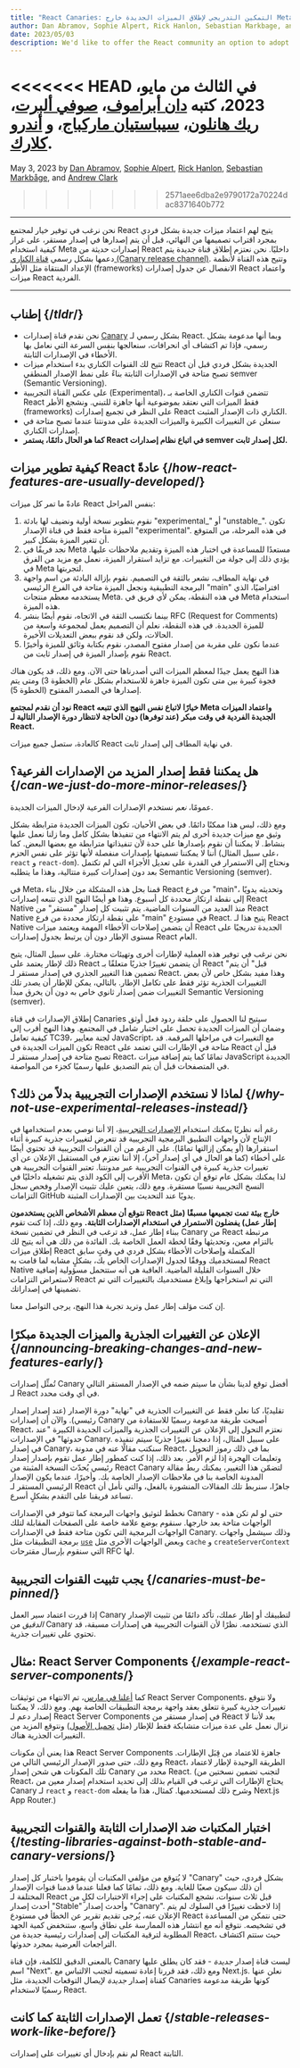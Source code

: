 ```yaml
---
title: "React Canaries: التمكين التدريجي لإطلاق الميزات الجديدة خارج Meta"
author: Dan Abramov, Sophie Alpert, Rick Hanlon, Sebastian Markbage, and Andrew Clark
date: 2023/05/03
description: We'd like to offer the React community an option to adopt individual new features as soon as their design is close to final, before they're released in a stable version--similar to how Meta has long used bleeding-edge versions of React internally. We are introducing a new officially supported [Canary release channel](/community/versioning-policy#canary-channel). It lets curated setups like frameworks decouple adoption of individual React features from the React release schedule.
---
```


<<<<<<< HEAD
في الثالث من مايو، 2023، كتبه [دان أبراموف](https://twitter.com/dan_abramov)، [صوفي ألبرت](https://twitter.com/sophiebits)، [ريك هانلون](https://twitter.com/rickhanlonii)، [سيباستيان ماركباج](https://twitter.com/sebmarkbage)، و [أندرو كلارك](https://twitter.com/acdlite).
=======
May 3, 2023 by [Dan Abramov](https://bsky.app/profile/danabra.mov), [Sophie Alpert](https://twitter.com/sophiebits), [Rick Hanlon](https://twitter.com/rickhanlonii), [Sebastian Markbåge](https://twitter.com/sebmarkbage), and [Andrew Clark](https://twitter.com/acdlite)
>>>>>>> 2571aee6dba2e9790172a70224dac8371640b772

---

<Intro>

نحن نرغب في توفير خيار لمجتمع React يتيح لهم اعتماد ميزات جديدة بشكل فردي بمجرد اقتراب تصميمها من النهائي، قبل أن يتم إصدارها في إصدار مستقر، على غرار كيفية استخدام Meta إصدارات حديثة من React داخليًا. نحن نعتزم إطلاق قناة جديدة يتم دعمها بشكل رسمي [قناة الكناري (Canary release channel)](/community/versioning-policy#canary-channel). وتتيح هذه القناة لأنظمة الإعداد المنتقاة مثل الأطر (frameworks) الانفصال عن جدول إصدارات React واعتماد ميزات React الفردية.

</Intro>

---

## إطناب {/*tldr*/}

* نحن نقدم قناة إصدارات [Canary](/community/versioning-policy#canary-channel) بشكل رسمي لـ React. وبما أنها مدعومة بشكل رسمي، فإذا تم اكتشاف أي انحرافات، سنعالجها بنفس السرعة التي نعامل بها الأخطاء في الإصدارات الثابتة.
* تتيح لك القنوات الكناري بدء استخدام ميزات React الجديدة بشكل فردي قبل أن تصبح متاحة في الإصدارات الثابتة بناءً على نمط الإصدار المنطقي semver (Semantic Versioning).
* على عكس القناة التجريبية (Experimental)، تتضمن قنوات الكناري الخاصة بـ React فقط الميزات التي نعتقد بموضوعية أنها جاهزة للتبني. ونشجع الأطر (frameworks) على النظر في تجميع إصدارات React الكناري ذات الإصدار المثبت.
* سنعلن عن التغييرات الكبيرة والميزات الجديدة على مدونتنا عندما تصبح متاحة في إصدارات الكناري.
* **كما هو الحال دائمًا، يستمر React في اتباع نظام إصدارات semver لكل إصدار ثابت.**

## كيفية تطوير ميزات React عادةً {/*how-react-features-are-usually-developed*/}

عادةً ما تمر كل ميزات React بنفس المراحل:

1. نقوم بتطوير نسخة أولية ونضيف لها بادئة "experimental_" أو "unstable_". تكون الميزة متاحة فقط في قناة الإصدار "experimental". في هذه المرحلة، من المتوقع أن تتغير الميزة بشكل كبير.
2. نجد فريقًا في Meta مستعدًا للمساعدة في اختبار هذه الميزة وتقديم ملاحظات عليها. يؤدي ذلك إلى جولة من التغييرات. مع تزايد استقرار الميزة، نعمل مع مزيد من الفرق في Meta لتجربتها.
3. في نهاية المطاف، نشعر بالثقة في التصميم. نقوم بإزالة البادئة من اسم واجهة البرمجة التطبيقية ونجعل الميزة متاحة في الفرع الرئيسي "main" افتراضيًا، الذي يستخدمه معظم منتجات Meta. في هذه النقطة، يمكن لأي فريق في Meta استخدام هذه الميزة.
4. بينما نكتسب الثقة في الاتجاه، نقوم أيضًا بنشر RFC (Request for Comments) للميزة الجديدة. في هذه النقطة، نعلم أن التصميم يعمل لمجموعة واسعة من الحالات، ولكن قد نقوم ببعض التعديلات الأخيرة.
5. عندما نكون على مقربة من إصدار مفتوح المصدر، نقوم بكتابة وثائق للميزة وأخيرًا نقوم بإصدار الميزة في إصدار ثابت من React.

هذا النهج يعمل جيدًا لمعظم الميزات التي أصدرناها حتى الآن. ومع ذلك، قد يكون هناك فجوة كبيرة بين متى تكون الميزة جاهزة للاستخدام بشكل عام (الخطوة 3) ومتى يتم إصدارها في المصدر المفتوح (الخطوة 5).

**نود أن نقدم لمجتمع React خيارًا لاتباع نفس النهج الذي تتبعه Meta واعتماد الميزات الجديدة الفردية في وقت مبكر (عند توفرها) دون الحاجة لانتظار دورة الإصدار التالية لـ React.**

كالعادة، ستصل جميع ميزات React في نهاية المطاف إلى إصدار ثابت.

## هل يمكننا فقط إصدار المزيد من الإصدارات الفرعية؟ {/*can-we-just-do-more-minor-releases*/}

عمومًا، *نعم* نستخدم الإصدارات الفرعية لإدخال الميزات الجديدة.

ومع ذلك، ليس هذا ممكنًا دائمًا. في بعض الأحيان، تكون الميزات الجديدة مترابطة بشكل وثيق مع ميزات جديدة أخرى لم يتم الانتهاء من تنفيذها بشكل كامل وما زلنا نعمل عليها بنشاط. لا يمكننا أن نقوم بإصدارها على حدة لأن تنفيذاتها مترابطة مع بعضها البعض. كما أننا لا يمكننا تسميتها بإصدارات منفصلة لأنها تؤثر على نفس الحزم (على سبيل المثال، `react` و `react-dom`). ونحتاج إلى الاستمرار في القدرة على تعديل الأجزاء التي لم تكتمل بعد دون إصدارات كبيرة متتالية، وهذا ما يتطلبه Semantic Versioning (semver).

في Meta، قمنا بحل هذه المشكلة من خلال بناء React من فرع "main"، وتحديثه يدويًا إلى نقطة ارتكاز محددة كل أسبوع. وهذا هو أيضًا النهج الذي تتبعه إصدارات React Native منذ العديد من السنوات الماضية. يتم تثبيت كل إصدار "مستقر" من React Native على نقطة ارتكاز محددة من فرع "main" في مستودع React. يتيح هذا لـ React Native أن يتضمن إصلاحات الأخطاء المهمة ويعتمد ميزات React الجديدة تدريجيًا على مستوى الإطار دون أن يرتبط بجدول إصدارات React العام.

نحن نرغب في توفير هذه العملية لإطارات أخرى وتهيئات مختارة. على سبيل المثال، يتيح ذلك لإطار يعتمد على React أن يتضمن تغييرًا جذريًا متعلقًا بـ React "قبل" أن يتم تضمين هذا التغيير الجذري في إصدار مستقر لـ React. وهذا مفيد بشكل خاص لأن بعض التغييرات الجذرية تؤثر فقط على تكامل الإطار. بالتالي، يمكن للإطار أن يصدر تلك التغييرات ضمن إصدار ثانوي خاص به دون أن يخرق مبدأ Semantic Versioning (semver).

إطلاق الإصدارات في قناة Canaries سيتيح لنا الحصول على حلقة ردود فعل أوثق وضمان أن الميزات الجديدة تحصل على اختبار شامل في المجتمع. وهذا النهج أقرب إلى كيفية تعامل TC39، لجنة معايير JavaScript، مع التغييرات في مراحلها المرقمة. قد تكون الميزات الجديدة في React متاحة في الإطارات التي تعتمد على React قبل أن تصبح متاحة في إصدار مستقر لـ React، تمامًا كما يتم إضافة ميزات JavaScript الجديدة في المتصفحات قبل أن يتم التصديق عليها رسميًا كجزء من المواصفة.

## لماذا لا نستخدم الإصدارات التجريبية بدلاً من ذلك؟ {/*why-not-use-experimental-releases-instead*/}

رغم أنه نظريًا يمكنك استخدام [الإصدارات التجريبية](/community/versioning-policy#canary-channel)، إلا أننا نوصي بعدم استخدامها في الإنتاج لأن واجهات التطبيق البرمجية التجريبية قد تتعرض لتغييرات جذرية كبيرة أثناء استقرارها (أو يمكن إزالتها تمامًا). على الرغم من أن القنوات التجريبية قد تحتوي أيضًا على أخطاء (كما هو الحال في أي إصدار آخر)، إلا أننا نعتزم في المستقبل الإعلان عن أي تغييرات جذرية كبيرة في القنوات التجريبية عبر مدونتنا. تعتبر القنوات التجريبية هي الأقرب إلى الكود الذي يتم تشغيله داخليًا في Meta، لذا يمكنك بشكل عام توقع أن تكون النسخ التجريبية نسبيًا مستقرة. ومع ذلك، يتعين عليك تثبيت الإصدار وفحص سجل التزامات GitHub يدويًا عند التحديث بين الإصدارات المثبتة.

**نتوقع أن معظم الأشخاص الذين يستخدمون React خارج بيئة تمت تجميعها مسبقًا (مثل إطار عمل) يفضلون الاستمرار في استخدام الإصدارات الثابتة.** ومع ذلك، إذا كنت تقوم ببناء إطار عمل، قد ترغب في النظر في تضمين نسخة Canary من React مرتبطة بالتزام معين، وتحديثها وفقًا لخطة العمل الخاصة بك. الفائدة من ذلك هي أنه يتيح لك إطلاق ميزات React المكتملة وإصلاحات الأخطاء بشكل فردي في وقتٍ سابق لمستخدميك ووفقًا لجدول الإصدارات الخاص بك، بشكلٍ مشابه لما قامت به React Native خلال السنوات القليلة الماضية. العاقبة هي أنه ستتحمل مسؤولية إضافية لاستعراض التزامات React التي تم استخراجها وإبلاغ مستخدميك بالتغييرات التي تم تضمينها في إصداراتك.

إن كنت مؤلف إطار عمل وتريد تجربة هذا النهج، يرجى التواصل معنا.

## الإعلان عن التغييرات الجذرية والميزات الجديدة مبكرًا {/*announcing-breaking-changes-and-new-features-early*/}

تُمثِّل إصدارات Canary أفضل توقع لدينا بشأن ما سيتم ضمه في الإصدار المستقر التالي لـ React في أي وقت محدد.

تقليديًا، كنا نعلن فقط عن التغييرات الجذرية في "نهاية" دورة الإصدار (عند إصدار إصدار رئيسي). والآن أن إصدارات Canary أصبحت طريقة مدعومة رسميًا للاستفادة من React، نعتزم التحول إلى الإعلان عن التغييرات الجذرية والميزات الجديدة الكبيرة "عند حدوثها" في الإصدارات Canary. على سبيل المثال، إذا دمجنا تغييرًا جذريًا سيتم تنفيذه في إصدار Canary، سنكتب مقالًا عنه في مدونة React، بما في ذلك رموز التحويل وتعليمات الهجرة إذا لزم الأمر. بعد ذلك، إذا كنت كمطور إطار عمل تقوم بإصدار إصدار رئيسي يُحدّث النسخة المثبتة من React Canary لتضمّن هذا التغيير، يمكنك ربط مقالة المدونة الخاصة بنا في ملاحظات الإصدار الخاصة بك. وأخيرًا، عندما يكون الإصدار الرئيسي المستقر لـ React جاهزًا، سنربط تلك المقالات المنشورة بالفعل، والتي نأمل أن تساعد فريقنا على التقدم بشكلٍ أسرع.

نخطط لتوثيق واجهات البرمجة كما تتوفر في الإصدارات Canary - حتى لو لم تكن هذه الواجهات متاحة بعد خارجها. سنقوم بوضع علامة خاصة على الصفحات المقابلة لتلك الواجهات البرمجية التي تكون متاحة فقط في الإصدارات Canary. وذلك سيشمل واجهات برمجة التطبيقات مثل [`use`](https://github.com/reactjs/rfcs/pull/229) وبعض الواجهات الأخرى مثل `cache` و `createServerContext` التي سنقوم بإرسال مقترحات RFC لها.

## يجب تثبيت القنوات التجريبية {/*canaries-must-be-pinned*/}

إذا قررت اعتماد سير العمل Canary لتطبيقك أو إطار عملك، تأكد دائمًا من تثبيت الإصدار *الدقيق* من Canary الذي تستخدمه. نظرًا لأن القنوات التجريبية هي إصدارات مسبقة، قد تحتوي على تغييرات جذرية.

## مثال: React Server Components {/*example-react-server-components*/}

كما [أعلنا في مارس](/blog/2023/03/22/react-labs-what-we-have-been-working-on-march-2023#react-server-components)، تم الانتهاء من توثيقات React Server Components، ولا نتوقع تغييرات جذرية كبيرة تتعلق بعقد واجهة برمجة التطبيقات الخاصة بهم. ومع ذلك، لا يمكننا إصدار دعم لـ React Server Components في إصدار مستقر من React بعد لأننا لا نزال نعمل على عدة ميزات متشابكة فقط للإطار (مثل [تحميل الأصول](/blog/2023/03/22/react-labs-what-we-have-been-working-on-march-2023#asset-loading)) ونتوقع المزيد من التغييرات الجذرية هناك.

هذا يعني أن مكونات React Server Components جاهزة للاعتماد من قِبَل الإطارات. ومع ذلك، حتى صدور الإصدار الرئيسي التالي من React، الطريقة الوحيدة لإطار لاعتماد تلك المكونات هي شحن إصدار Canary محدد من React. (لتجنب تضمين نسختين من React، يحتاج الإطارات التي ترغب في القيام بذلك إلى تحديد استخدام إصدار معين من Canary لـ `react` و `react-dom` وشرح ذلك لمستخدميها. كمثال، هذا ما يفعله Next.js App Router.)

## اختبار المكتبات ضد الإصدارات الثابتة والقنوات التجريبية {/*testing-libraries-against-both-stable-and-canary-versions*/}

لا يُتوقع من مؤلفي المكتبات أن يقوموا باختبار كل إصدار "Canary" بشكل فردي، حيث أن ذلك سيكون صعبًا للغاية. ومع ذلك، تمامًا كما فعلنا عندما قدمنا قنوات الإصدار المختلفة لـ React قبل ثلاث سنوات، نشجع المكتبات على إجراء الاختبارات لكلٍ من أحدث إصدار "Stable" وأحدث إصدار "Canary". إذا لاحظت تغييرًا في السلوك لم يتم الإعلان عنه، يُرجى تقديم تقرير عن الخطأ في مستودع React حتى نتمكن من المساعدة في تشخيصه. نتوقع أنه مع انتشار هذه الممارسة على نطاق واسع، ستنخفض كمية الجهد المطلوبة لترقية المكتبات إلى إصدارات رئيسية جديدة من React، حيث ستتم اكتشاف التراجعات العرضية بمجرد حدوثها.

<Note>

بالمعنى الدقيق للكلمة، فإن قناة Canary ليست قناة إصدار *جديدة* - فقد كان يطلق عليها اسم "Next". ومع ذلك، فقد قررنا إعادة تسميته لتجنب الالتباس مع Next.js. نعلن عنها كقناة إصدار *جديدة* لإيصال التوقعات الجديدة، مثل Canaries كونها طريقة مدعومة رسميًا لاستخدام React.

</Note>

## تعمل الإصدارات الثابتة كما كانت {/*stable-releases-work-like-before*/}

لم نقم بإدخال أي تغييرات على إصدارات React الثابتة.
